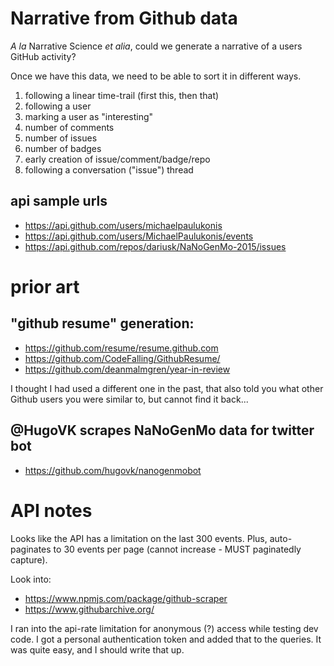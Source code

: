 # Narrative from Github data

_A la_ Narrative Science _et alia_, could we generate a narrative of a users GitHub activity?

Once we have this data, we need to be able to sort it in different ways.

1. following a linear time-trail (first this, then that)
1. following a user
 1. marking a user as "interesting"
   1. number of comments
   1. number of issues
   1. number of badges
   1. early creation of issue/comment/badge/repo
1. following a conversation ("issue") thread

## api sample urls

 - https://api.github.com/users/michaelpaulukonis
 - https://api.github.com/users/MichaelPaulukonis/events
 - https://api.github.com/repos/dariusk/NaNoGenMo-2015/issues

# prior art

## "github resume" generation:

 - https://github.com/resume/resume.github.com
 - https://github.com/CodeFalling/GithubResume/
 - https://github.com/deanmalmgren/year-in-review


I thought I had used a different one in the past, that also told you what other Github users you were similar to, but cannot find it back...


## @HugoVK scrapes NaNoGenMo data for twitter bot
 - https://github.com/hugovk/nanogenmobot


# API notes
Looks like the API has a limitation on the last 300 events. Plus, auto-paginates to 30 events per page (cannot increase - MUST paginatedly capture).

Look into:

 - https://www.npmjs.com/package/github-scraper
 - https://www.githubarchive.org/

I ran into the api-rate limitation for anonymous (?) access while testing dev code.
I got a personal authentication token and added that to the queries.
It was quite easy, and I should write that up.
